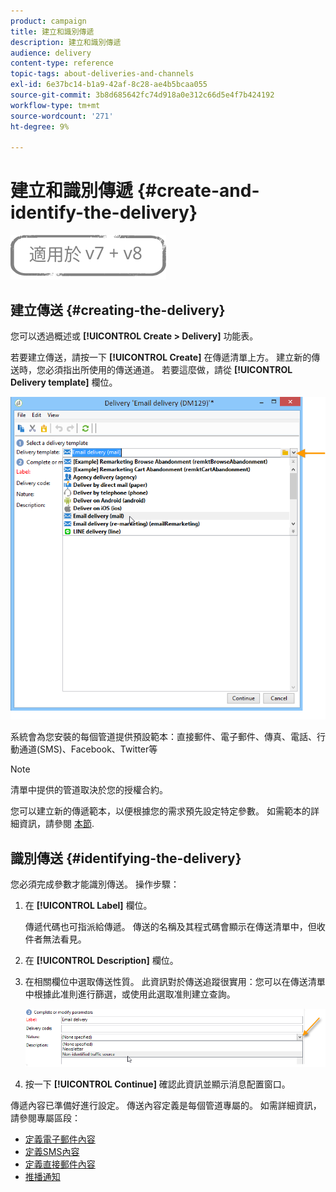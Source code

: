 ```yaml
---
product: campaign
title: 建立和識別傳遞
description: 建立和識別傳遞
audience: delivery
content-type: reference
topic-tags: about-deliveries-and-channels
exl-id: 6e37bc14-b1a9-42af-8c28-ae4b5bcaa055
source-git-commit: 3b8d685642fc74d918a0e312c66d5e4f7b424192
workflow-type: tm+mt
source-wordcount: '271'
ht-degree: 9%

---
```


# 建立和識別傳遞 {#create-and-identify-the-delivery}

![](../../assets/common.svg)

## 建立傳送 {#creating-the-delivery}

您可以透過概述或 **[!UICONTROL Create > Delivery]** 功能表。


若要建立傳送，請按一下 **[!UICONTROL Create]** 在傳遞清單上方。 建立新的傳送時，您必須指出所使用的傳送通道。 若要這麼做，請從 **[!UICONTROL Delivery template]** 欄位。

![](assets/s_ncs_user_wizard_email01_1.png)

系統會為您安裝的每個管道提供預設範本：直接郵件、電子郵件、傳真、電話、行動通道(SMS)、Facebook、Twitter等

>[!NOTE]
>
>清單中提供的管道取決於您的授權合約。

您可以建立新的傳遞範本，以便根據您的需求預先設定特定參數。 如需範本的詳細資訊，請參閱 [本節](about-templates.md).

## 識別傳送 {#identifying-the-delivery}

您必須完成參數才能識別傳送。 操作步驟：

1. 在 **[!UICONTROL Label]** 欄位。

   傳遞代碼也可指派給傳遞。 傳送的名稱及其程式碼會顯示在傳送清單中，但收件者無法看見。

1. 在 **[!UICONTROL Description]** 欄位。
1. 在相關欄位中選取傳送性質。 此資訊對於傳送追蹤很實用：您可以在傳送清單中根據此准則進行篩選，或使用此選取准則建立查詢。

   ![](assets/s_ncs_user_email_del_nature.png)

1. 按一下 **[!UICONTROL Continue]** 確認此資訊並顯示消息配置窗口。

傳遞內容已準備好進行設定。 傳送內容定義是每個管道專屬的。 如需詳細資訊，請參閱專屬區段：

* [定義電子郵件內容](defining-the-email-content.md)
* [定義SMS內容](sms-create.md#defining-the-sms-content)
* [定義直接郵件內容](defining-the-direct-mail-content.md)
* [推播通知](about-mobile-app-channel.md)
